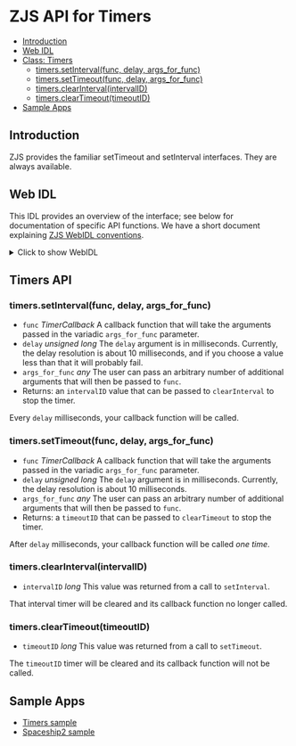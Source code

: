 ZJS API for Timers
==================

* [Introduction](#introduction)
* [Web IDL](#web-idl)
* [Class: Timers](#timers-api)
  * [timers.setInterval(func, delay, args_for_func)](#timerssetintervalfunc-delay-args_for_func)
  * [timers.setTimeout(func, delay, args_for_func)](#timerssettimeoutfunc-delay-args_for_func)
  * [timers.clearInterval(intervalID)](#timersclearintervalintervalid)
  * [timers.clearTimeout(timeoutID)](#timerscleartimeouttimeoutid)
* [Sample Apps](#sample-apps)

Introduction
------------
ZJS provides the familiar setTimeout and setInterval interfaces. They are always
available.

Web IDL
-------
This IDL provides an overview of the interface; see below for
documentation of specific API functions.  We have a short document
explaining [ZJS WebIDL conventions](Notes_on_WebIDL.md).

<details>
<summary>Click to show WebIDL</summary>
<pre>
// require returns a Timers object
// var timers = require('timers');
[ReturnFromRequire]
interface Timers {
    intervalID setInterval(TimerCallback func, unsigned long delay, any... args_for_func);
    timeoutID setTimeout(TimerCallback func, unsigned long delay, any... args_for_func);
    void clearInterval(long intervalID);
    void clearTimeout(long timeoutID);
};<p>callback TimerCallback = void (any... callback_args);
<p>typedef long timeoutID;
typedef long intervalID;</pre>
</details>

Timers API
----------
### timers.setInterval(func, delay, args_for_func)
* `func` *TimerCallback* A callback function that will take the arguments passed in the variadic `args_for_func` parameter.
* `delay` *unsigned long* The `delay` argument is in milliseconds. Currently, the delay resolution is about 10 milliseconds, and if you choose a value less than that it will probably fail.
* `args_for_func` *any* The user can pass an arbitrary number of additional arguments that will then be passed to `func`.
* Returns: an `intervalID` value that can be passed to `clearInterval` to stop the timer.

Every `delay` milliseconds, your callback function will be called.

### timers.setTimeout(func, delay, args_for_func)
* `func` *TimerCallback* A callback function that will take the arguments passed in the variadic `args_for_func` parameter.
* `delay` *unsigned long* The `delay` argument is in milliseconds. Currently, the delay resolution is about 10 milliseconds.
* `args_for_func` *any* The user can pass an arbitrary number of additional arguments that will then be passed to `func`.
* Returns: a `timeoutID` that can be passed to `clearTimeout` to stop the timer.

After `delay` milliseconds, your callback function will be called *one time*.

### timers.clearInterval(intervalID)
* `intervalID` *long* This value was returned from a call to `setInterval`.

That interval timer will be cleared and its callback function
no longer called.

### timers.clearTimeout(timeoutID)
* `timeoutID` *long* This value was returned from a call to `setTimeout`.

The `timeoutID` timer will be cleared and its callback function will not be
called.

Sample Apps
-----------
* [Timers sample](../samples/Timers.js)
* [Spaceship2 sample](../samples/arduino/starterkit/Spaceship2.js)
